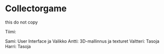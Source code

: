 # Collectorgame
this do not copy

Tiimi:

Sami: User Interface ja Valikko
Antti: 3D-mallinnus ja texturet
Valtteri: Tasoja
Harri: Tasoja

